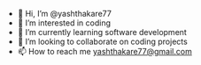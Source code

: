 - 👋 Hi, I’m @yashthakare77
- 👀 I’m interested in coding
- 🌱 I’m currently learning software development 
- 💞️ I’m looking to collaborate on coding projects
- 📫 How to reach me yashthakare77@gmail.com  

<!---
yashthakare77/yashthakare77 is a ✨ special ✨ repository because its `README.md` (this file) appears on your GitHub profile.
You can click the Preview link to take a look at your changes.
--->
